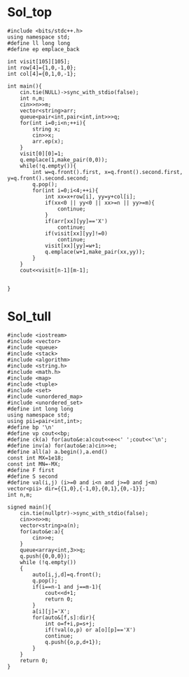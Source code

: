 # Sol_top

    #include <bits/stdc++.h>
    using namespace std;
    #define ll long long
    #define ep emplace_back

    int visit[105][105];
    int row[4]={1,0,-1,0};
    int col[4]={0,1,0,-1};

    int main(){
        cin.tie(NULL)->sync_with_stdio(false);
        int n,m;
        cin>>n>>m;
        vector<string>arr;
        queue<pair<int,pair<int,int>>>q;
        for(int i=0;i<n;++i){
            string x;
            cin>>x;
            arr.ep(x);
        }
        visit[0][0]=1;
        q.emplace(1,make_pair(0,0));
        while(!q.empty()){
            int w=q.front().first, x=q.front().second.first, y=q.front().second.second;
            q.pop();
            for(int i=0;i<4;++i){
                int xx=x+row[i], yy=y+col[i];
                if(xx<0 || yy<0 || xx>=n || yy>=m){
                    continue;
                }
                if(arr[xx][yy]=='X')
                    continue;
                if(visit[xx][yy]!=0)
                    continue;
                visit[xx][yy]=w+1;
                q.emplace(w+1,make_pair(xx,yy));
            }
        }
        cout<<visit[n-1][m-1];


    }


# Sol_tull
    #include <iostream>
    #include <vector>
    #include <queue>
    #include <stack>
    #include <algorithm>
    #include <string.h>
    #include <math.h>
    #include <map>
    #include <tuple>
    #include <set>
    #include <unordered_map>
    #include <unordered_set>
    #define int long long
    using namespace std;
    using pii=pair<int,int>;
    #define bp '\n'
    #define vp cout<<bp;
    #define ck(a) for(auto&e:a)cout<<e<<' ';cout<<'\n';
    #define inv(a) for(auto&e:a)cin>>e;
    #define all(a) a.begin(),a.end()
    const int MX=1e18;
    const int MN=-MX;
    #define F first 
    #define S second
    #define val(i,j) (i>=0 and i<n and j>=0 and j<m)
    vector<pii> dir={{1,0},{-1,0},{0,1},{0,-1}};
    int n,m;
    
    signed main(){
        cin.tie(nullptr)->sync_with_stdio(false);
        cin>>n>>m;
        vector<string>a(n);
        for(auto&e:a){
            cin>>e;
        }
        queue<array<int,3>>q;
        q.push({0,0,0});
        while (!q.empty())
        {
            auto[i,j,d]=q.front();
            q.pop();
            if(i==n-1 and j==m-1){
                cout<<d+1;
                return 0;
            }
            a[i][j]='X';
            for(auto&[f,s]:dir){
                int o=f+i,p=s+j;
                if(!val(o,p) or a[o][p]=='X')
                continue;
                q.push({o,p,d+1});
            }
        }
        return 0;
    }   
